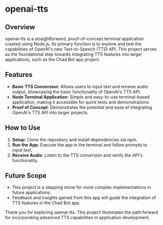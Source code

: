 # openai-tts

## Overview

openai-tts is a straightforward, proof-of-concept terminal application created using Node.js. Its primary function is to explore and test the capabilities of OpenAI's new Text-to-Speech (TTS) API. This project serves as the foundational step towards integrating TTS features into larger applications, such as the Chad Bot app project.

## Features

- **Basic TTS Conversion**: Allows users to input text and receive audio output, showcasing the basic functionality of OpenAI's TTS API.
- **Node Terminal Application**: Simple and easy-to-use terminal-based application, making it accessible for quick tests and demonstrations.
- **Proof of Concept**: Demonstrates the potential and ease of integrating OpenAI's TTS API into larger projects.

## How to Use

1. **Setup**: Clone the repository and install dependencies via npm.
2. **Run the App**: Execute the app in the terminal and follow prompts to input text.
3. **Receive Audio**: Listen to the TTS conversion and verify the API's functionality.

## Future Scope

- This project is a stepping stone for more complex implementations in future applications.
- Feedback and insights gained from this app will guide the integration of TTS features in the Chad Bot app.

Thank you for exploring openai-tts. This project illuminates the path forward for incorporating advanced TTS capabilities in application development.
